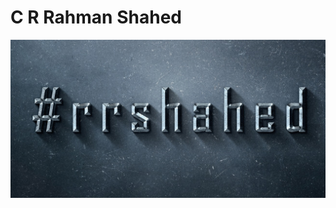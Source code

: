 <html>
<head>
<title>Shahed</title>
</head>
<body>

<h1>C R Rahman Shahed</h1>

<img src="10904435_860396290693920_5712803852386518327_o.jpg">

</body>
</html>
